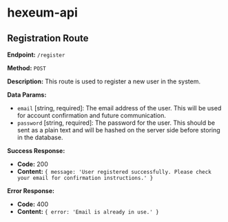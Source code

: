 # hexeum-api

## Registration Route

**Endpoint:** `/register`

**Method:** `POST`

**Description:** This route is used to register a new user in the system.

**Data Params:**

- `email` [string, required]: The email address of the user. This will be used for account confirmation and future communication.
- `password` [string, required]: The password for the user. This should be sent as a plain text and will be hashed on the server side before storing in the database.

**Success Response:**

- **Code:** 200
- **Content:** `{ message: 'User registered successfully. Please check your email for confirmation instructions.' }`

**Error Response:**

- **Code:** 400
- **Content:** `{ error: 'Email is already in use.' }`
